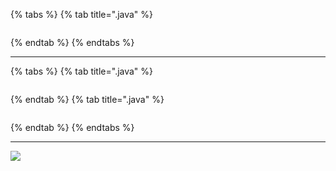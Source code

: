 {% tabs %} {% tab title=".java" %}

```java

```

{% endtab %} {% endtabs %}

------------------------------

{% tabs %} {% tab title=".java" %}

```java

```

{% endtab %} {% tab title=".java" %}

```java

```

{% endtab %} {% endtabs %}

------------------------------

![](../../.gitbook/assets/)